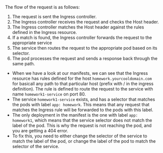 The flow of the request is as follows:
1. The request is sent the Ingress controller.
2. The Ingress controller receives the request and checks the Host header.
3. The Ingress controller matches the Host header against the rules defined in the Ingress resource.
4. If a match is found, the Ingress controller forwards the request to the appropriate service
5. The service then routes the request to the appropriate pod based on its selector.
6. The pod processes the request and sends a response back through the same path.

- When we have a look at our manifests, we can see that the Ingress resource has rules defined for the host `homework.yourcooldomain.com ` for basicall any path to that particular host (prefix with / in the ingress definition). The rule is defined to route the request to the service with name `homework1-service` on port 80. 
- The service `homework1-service` exists, and has a selector that matches the pods with label `app: homework`. This means that any request that matches the Ingress rule will be forwarded to the pods with this label.
- The only deployment in the manifest is the one with label `app: homework1`, which means that the service selector does not match the label of the pod. This is why the request is not reaching the pod, and you are getting a 404 error.
- To fix this, you need to either change the selector of the service to match the label of the pod, or change the label of the pod to match the selector of the service.


